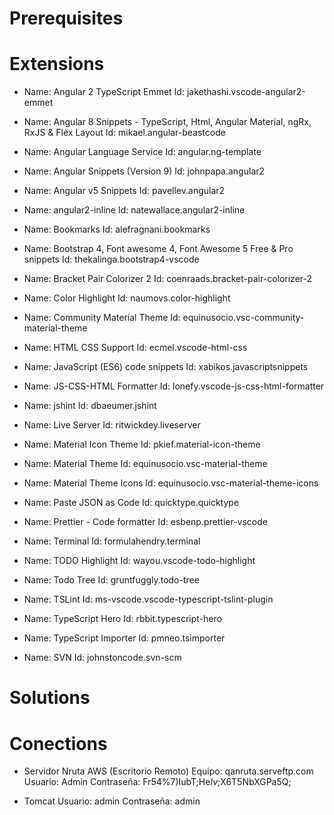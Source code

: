 # Prerequisites



# Extensions

*   Name: Angular 2 TypeScript Emmet
    Id: jakethashi.vscode-angular2-emmet

*   Name: Angular 8 Snippets - TypeScript, Html, Angular Material, ngRx, RxJS & Flex Layout
    Id: mikael.angular-beastcode

*   Name: Angular Language Service
    Id: angular.ng-template

*   Name: Angular Snippets (Version 9)
    Id: johnpapa.angular2

*   Name: Angular v5 Snippets
    Id: pavellev.angular2

*   Name: angular2-inline
    Id: natewallace.angular2-inline

*   Name: Bookmarks
    Id: alefragnani.bookmarks

*   Name: Bootstrap 4, Font awesome 4, Font Awesome 5 Free & Pro snippets
    Id: thekalinga.bootstrap4-vscode

*   Name: Bracket Pair Colorizer 2
    Id: coenraads.bracket-pair-colorizer-2

*   Name: Color Highlight
    Id: naumovs.color-highlight

*   Name: Community Material Theme
    Id: equinusocio.vsc-community-material-theme

*   Name: HTML CSS Support
    Id: ecmel.vscode-html-css

*   Name: JavaScript (ES6) code snippets
    Id: xabikos.javascriptsnippets

*   Name: JS-CSS-HTML Formatter
    Id: lonefy.vscode-js-css-html-formatter

*   Name: jshint
    Id: dbaeumer.jshint

*   Name: Live Server
    Id: ritwickdey.liveserver

*   Name: Material Icon Theme
    Id: pkief.material-icon-theme

*   Name: Material Theme
    Id: equinusocio.vsc-material-theme

*   Name: Material Theme Icons
    Id: equinusocio.vsc-material-theme-icons

*   Name: Paste JSON as Code
    Id: quicktype.quicktype

*   Name: Prettier - Code formatter
    Id: esbenp.prettier-vscode

*   Name: Terminal
    Id: formulahendry.terminal

*   Name: TODO Highlight
    Id: wayou.vscode-todo-highlight

*   Name: Todo Tree
    Id: gruntfuggly.todo-tree

*   Name: TSLint
    Id: ms-vscode.vscode-typescript-tslint-plugin

*   Name: TypeScript Hero
    Id: rbbit.typescript-hero

*   Name: TypeScript Importer
    Id: pmneo.tsimporter

*   Name: SVN
    Id: johnstoncode.svn-scm

# Solutions

# Conections

*   Servidor Nruta AWS (Escritorio Remoto)
    Equipo: qanruta.serveftp.com
    Usuario: Admin 
    Contraseña: Fr54%7)IubT;He$Iv$;X6T5NbXGPa5Q;

*   Tomcat
    Usuario: admin
    Contraseña: admin
